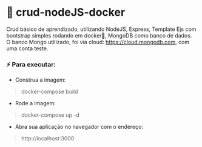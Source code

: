 # :construction: crud-nodeJS-docker 

Crud básico de aprendizado, utilizando NodeJS, Express, Template Ejs com bootstrap simples rodando em docker:whale:, MongoDB como banco de dados. 
O banco Mongo utilizado, foi via cloud: https://cloud.mongodb.com, com uma conta teste.

### :zap: Para executar:

* Construa a imagem:

> docker-compose build

* Rode a imagem:

> docker-compose up -d

* Abra sua aplicação no navegador com o endereço:

> http://localhost:3000 
